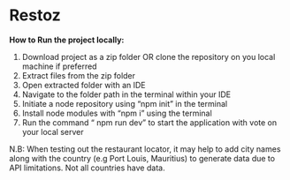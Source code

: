 # Restoz

**How to Run the project locally:**


1. Download project as a zip folder OR clone the repository on you local machine if preferred
2. Extract files from the zip folder 
3. Open extracted folder with an IDE
4. Navigate to the folder path in the terminal within your IDE
5. Initiate a node repository using “npm init” in the terminal
6. Install node modules with “npm i” using the terminal
7. Run the command “ npm run dev” to start the application with vote on your local server

N.B: When testing out the restaurant locator, it may help to add city names along	 with the country (e.g Port Louis, Mauritius) to generate data due to API limitations. Not all countries have data. 

